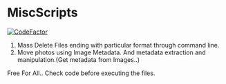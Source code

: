 # MiscScripts
[![CodeFactor](https://www.codefactor.io/repository/github/vibhavnirmal/misc-scripts/badge)](https://www.codefactor.io/repository/github/vibhavnirmal/misc-scripts)

1. Mass Delete Files ending with particular format through command line.
2. Move photos using Image Metadata. And metadata extraction and manipulation.(Get metadata from Images..)

Free For All.. Check code before executing the files.